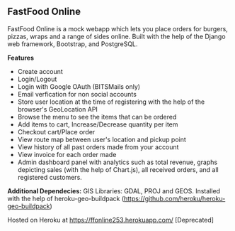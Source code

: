 ## FastFood Online

FastFood Online is a mock webapp which lets you place orders for burgers, pizzas, wraps and a range of sides online. Built with the help of the Django web framework, Bootstrap, and PostgreSQL.
 
**Features**
 - Create account
 - Login/Logout
 - Login with Google OAuth (BITSMails only)
 - Email verfication for non social accounts
 - Store user location at the time of registering with the help of the browser's GeoLocation API
 - Browse the menu to see the items that can be ordered
 - Add items to cart, Increase/Decrease quantity per item
 - Checkout cart/Place order
 - View route map between user's location and pickup point
 - View history of all past orders made from your account
 - View invoice for each order made
 - Admin dashboard panel with analytics such as total revenue, graphs depicting sales (with the help of Chart.js), all received orders, and all registered customers.

**Additional Dependecies:** GIS Libraries: GDAL, PROJ and GEOS. 
Installed with the help of heroku-geo-buildpack (https://github.com/heroku/heroku-geo-buildpack)

Hosted on Heroku at https://ffonline253.herokuapp.com/ [Deprecated]
